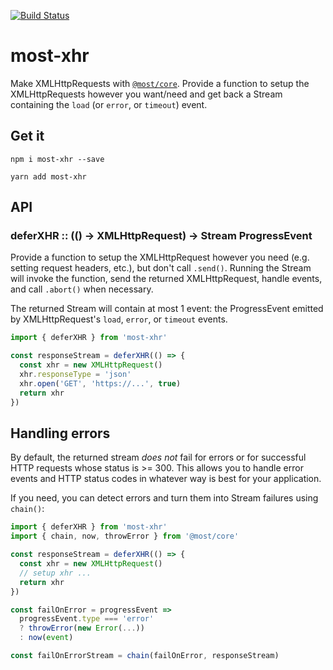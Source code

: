 [![Build Status](https://travis-ci.org/briancavalier/most-xhr.svg?branch=master)](https://travis-ci.org/briancavalier/most-xhr)

# most-xhr

Make XMLHttpRequests with [`@most/core`](http://mostcore.readthedocs.io/en/latest/).  Provide a function to setup the XMLHttpRequests however you want/need and get back a Stream containing the `load` (or `error`, or `timeout`) event.

## Get it

`npm i most-xhr --save`

`yarn add most-xhr`

## API

### deferXHR :: (() &rarr; XMLHttpRequest) &rarr; Stream ProgressEvent

Provide a function to setup the XMLHttpRequest however you need (e.g. setting request headers, etc.), but don't call `.send()`. Running the Stream will invoke the function, send the returned XMLHttpRequest, handle events, and call `.abort()` when necessary.

The returned Stream will contain at most 1 event: the ProgressEvent emitted by XMLHttpRequest's `load`, `error`, or `timeout` events.

```js
import { deferXHR } from 'most-xhr'

const responseStream = deferXHR(() => {
  const xhr = new XMLHttpRequest()
  xhr.responseType = 'json'
  xhr.open('GET', 'https://...', true)
  return xhr
})
```

## Handling errors

By default, the returned stream _does not_ fail for errors or for successful HTTP requests whose status is >= 300.  This allows you to handle error events and HTTP status codes in whatever way is best for your application.

If you need, you can detect errors and turn them into Stream failures using `chain()`:

```js
import { deferXHR } from 'most-xhr'
import { chain, now, throwError } from '@most/core'

const responseStream = deferXHR(() => {
  const xhr = new XMLHttpRequest()
  // setup xhr ...
  return xhr
})

const failOnError = progressEvent =>
  progressEvent.type === 'error'
  ? throwError(new Error(...))
  : now(event)

const failOnErrorStream = chain(failOnError, responseStream)
```
